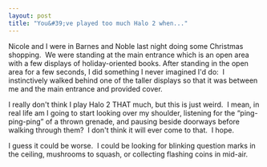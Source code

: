 ```yaml
---
layout: post
title: "You&#39;ve played too much Halo 2 when..."
---
```


<p>Nicole and I were in Barnes and Noble last night doing some Christmas shopping.&nbsp; We were standing&nbsp;at the main entrance which is an open area with a few displays of holiday-oriented books.&nbsp;After standing in the open area for a few seconds, I did something I never imagined I'd do:&nbsp; I instinctively walked behind one of the taller displays so that it was between me and the main entrance and provided cover.&nbsp; </p>
<p>I really don't think I play Halo 2 THAT much, but this is just weird.&nbsp; I mean, in real life am I going to start looking over my shoulder, listening for the &#8220;ping-ping-ping&#8221; of a thrown grenade, and pausing beside doorways before walking through them?&nbsp; I don't think it will ever come to that.&nbsp; I hope.</p>
<p>I guess it could be worse.&nbsp; I could be looking for blinking question marks in the ceiling, mushrooms to squash, or collecting flashing coins in mid-air. </p>
 
